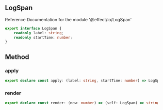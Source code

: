## LogSpan

Reference Documentation for the module '@effect/io/LogSpan'

```ts
export interface LogSpan {
    readonly label: string;
    readonly startTime: number;
}
```

## Method

### apply

```ts
export declare const apply: (label: string, startTime: number) => LogSpan;
```

### render

```ts
export declare const render: (now: number) => (self: LogSpan) => string;
```

